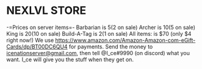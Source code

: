  # NEXLVL STORE
-=Prices on server items=-
Barbarian is $5 ($2 on sale)
Archer is $10 ($5 on sale)
King is $20 ($10 on sale)
Build-A-Tag is $2 ($1 on sale)
All items: is $70 (only $4 right now!)
We use https://www.amazon.com/Amazon-Amazon-com-eGift-Cards/dp/BT00DC6QU4 for payments. Send the money to icenationserver@gmail.com, then tell @I_ce#9990 (on discord) what you want. I_ce  will give you the stuff when they get on.

